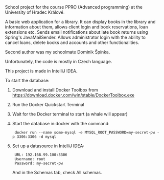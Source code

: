 School project for the course PPRO (Advanced programming) at the University of Hradec Králové.

A basic web application for a library. It can display books in the library and information about them, allows client login and book reservations, loan extensions etc. Sends email notifications about late book returns using Spring's JavaMailSender. Allows administrator login with the ability to cancel loans, delete books and accounts and other functionalities.

Second author was my schoolmate Dominik Špinka.

Unfortunately, the code is mostly in Czech language.

This project is made in IntelliJ IDEA.

To start the database:

1. Download and install Docker Toolbox from https://download.docker.com/win/stable/DockerToolbox.exe

2. Run the Docker Quickstart Terminal

3. Wait for the Docker terminal to start (a whale will appear)

4. Start the database in docker with the command:

		docker run --name some-mysql -e MYSQL_ROOT_PASSWORD=my-secret-pw -p 3306:3306 -d mysql

5. Set up a datasource in IntelliJ IDEA:

		URL: 192.168.99.100:3306
		Username: root
		Password: my-secret-pw

	And in the Schemas tab, check All schemas.
